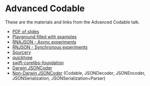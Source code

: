 # Advanced Codable

These are the materials and links from the Advanced Codable talk.

* [PDF of slides](Codable.pdf)
* [Playground filled with examples](Codable.playground)
* [RNAJSON - Async experiments](https://github.com/rnapier/RNAJSON)
* [RNJSON - Synchronous experiments](https://github.com/rnapier/RNJSON)
* [Sourcery](https://github.com/krzysztofzablocki/Sourcery)
* [quicktype](https://app.quicktype.io)
* [swift-corelibs-foundation](https://github.com/apple/swift-corelibs-foundation)
* [Darwin JSONCoder](https://github.com/apple/swift-corelibs-foundation/blob/main/Darwin/Foundation-swiftoverlay/JSONEncoder.swift)
* [Non-Darwin JSONCoder](https://github.com/apple/swift-corelibs-foundation/tree/main/Sources/Foundation) (Codable, JSONDecoder, JSONEncoder, JSONSerialization, JSONSerialization+Parser)

